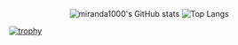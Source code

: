 <div align="center">
  <img src="https://github-readme-stats.vercel.app/api?username=miranda1000&show_icons=true&theme=github_dark" alt="miranda1000's GitHub stats" />
  <img src="https://github-readme-stats.vercel.app/api/top-langs/?username=miranda1000&hide=html&layout=compact&theme=github_dark&exclude_repo=WatchWolf-Tester" alt="Top Langs" />
</div>


[![trophy](https://github-profile-trophy.vercel.app/?username=miranda1000)](https://github.com/miranda1000)
